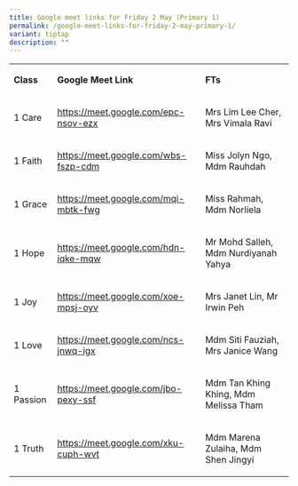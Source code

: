```yaml
---
title: Google meet links for Friday 2 May (Primary 1)
permalink: /google-meet-links-for-friday-2-may-primary-1/
variant: tiptap
description: ""
---
```

<table style="minWidth: 75px">
<colgroup>
<col>
<col>
<col>
</colgroup>
<tbody>
<tr>
<td rowspan="1" colspan="1">
<p><strong>Class</strong>
</p>
</td>
<td rowspan="1" colspan="1">
<p><strong>Google Meet Link</strong>
</p>
</td>
<td rowspan="1" colspan="1">
<p><strong>FTs</strong>
</p>
</td>
</tr>
<tr>
<td rowspan="1" colspan="1">
<p>1 Care</p>
</td>
<td rowspan="1" colspan="1">
<p><a href="https://meet.google.com/epc-nsov-ezx" rel="noopener noreferrer nofollow" target="_blank"><u>https://meet.google.com/epc-nsov-ezx</u></a>
</p>
</td>
<td rowspan="1" colspan="1">
<p>Mrs Lim Lee Cher, Mrs Vimala Ravi</p>
</td>
</tr>
<tr>
<td rowspan="1" colspan="1">
<p>1 Faith</p>
</td>
<td rowspan="1" colspan="1">
<p><a href="https://meet.google.com/epc-nsov-ezx" rel="noopener noreferrer nofollow" target="_blank"><u>https://meet.google.com/wbs-fszp-cdm</u></a>
</p>
</td>
<td rowspan="1" colspan="1">
<p>Miss Jolyn Ngo, Mdm Rauhdah</p>
</td>
</tr>
<tr>
<td rowspan="1" colspan="1">
<p>1 Grace</p>
</td>
<td rowspan="1" colspan="1">
<p><a href="https://meet.google.com/epc-nsov-ezx" rel="noopener noreferrer nofollow" target="_blank"><u>https://meet.google.com/mqi-mbtk-fwg</u></a>
</p>
</td>
<td rowspan="1" colspan="1">
<p>Miss Rahmah, Mdm Norliela</p>
</td>
</tr>
<tr>
<td rowspan="1" colspan="1">
<p>1 Hope</p>
</td>
<td rowspan="1" colspan="1">
<p><a href="https://meet.google.com/epc-nsov-ezx" rel="noopener noreferrer nofollow" target="_blank"><u>https://meet.google.com/hdn-iqke-mqw</u></a>
</p>
</td>
<td rowspan="1" colspan="1">
<p>Mr Mohd Salleh, Mdm Nurdiyanah Yahya</p>
</td>
</tr>
<tr>
<td rowspan="1" colspan="1">
<p>1 Joy</p>
</td>
<td rowspan="1" colspan="1">
<p><a href="https://meet.google.com/epc-nsov-ezx" rel="noopener noreferrer nofollow" target="_blank"><u>https://meet.google.com/xoe-mpsj-oyv</u></a>
</p>
</td>
<td rowspan="1" colspan="1">
<p>Mrs Janet Lin, Mr Irwin Peh</p>
</td>
</tr>
<tr>
<td rowspan="1" colspan="1">
<p>1 Love</p>
</td>
<td rowspan="1" colspan="1">
<p><a href="https://meet.google.com/epc-nsov-ezx" rel="noopener noreferrer nofollow" target="_blank"><u>https://meet.google.com/ncs-jnwq-igx</u></a>
</p>
</td>
<td rowspan="1" colspan="1">
<p>Mdm Siti Fauziah, Mrs Janice Wang</p>
</td>
</tr>
<tr>
<td rowspan="1" colspan="1">
<p>1 Passion</p>
</td>
<td rowspan="1" colspan="1">
<p><a href="https://meet.google.com/epc-nsov-ezx" rel="noopener noreferrer nofollow" target="_blank"><u>https://meet.google.com/jbo-pexy-ssf</u></a>
</p>
</td>
<td rowspan="1" colspan="1">
<p>Mdm Tan Khing Khing, Mdm Melissa Tham</p>
</td>
</tr>
<tr>
<td rowspan="1" colspan="1">
<p>1 Truth</p>
</td>
<td rowspan="1" colspan="1">
<p><a href="https://meet.google.com/epc-nsov-ezx" rel="noopener noreferrer nofollow" target="_blank"><u>https://meet.google.com/xku-cuph-wvt</u></a>
</p>
</td>
<td rowspan="1" colspan="1">
<p>Mdm Marena Zulaiha, Mdm Shen Jingyi</p>
</td>
</tr>
</tbody>
</table>
<p></p>